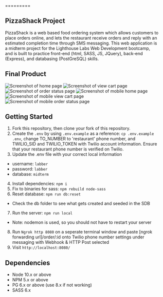 =========

## PizzaShack Project

PizzaShack is a web based food ordering system which allows customers to place orders online, and lets the restaurant receive orders and reply with an estimated completion time through SMS messaging. This web application is a midterm project for the Lighthouse Labs Web Development bootcamp, and is built to practice front-end (html, SASS, JS, JQuery), back-end (Express), and databasing (PostGreSQL) skills.


## Final Product
![Screenshot of home page](https://github.com/kevinyang-cyen/pizzaShack/blob/master/images/1.PNG?raw=true)
![Screenshot of view cart page](https://github.com/kevinyang-cyen/pizzaShack/blob/master/images/2.PNG?raw=true)
![Screenshot of order status page](https://github.com/kevinyang-cyen/pizzaShack/blob/master/images/3.PNG?raw=true)
![Screenshot of mobile home page](https://github.com/kevinyang-cyen/pizzaShack/blob/master/images/m1.PNG?raw=true)
![Screenshot of mobile view cart page](https://github.com/kevinyang-cyen/pizzaShack/blob/master/images/m2.PNG?raw=true)
![Screenshot of mobile order status page](https://github.com/kevinyang-cyen/pizzaShack/blob/master/images/m3.PNG?raw=true)


## Getting Started

1. Fork this repository, then clone your fork of this repository.
2. Create the `.env` by using `.env.example` as a reference: `cp .env.example .env`, change TO_NUMBER to 'restaurant' phone number, and TWILIO_SID and TWILIO_TOKEN with Twilio account information. Ensure that your restaurant phone number is verified on Twilio.
3. Update the .env file with your correct local information 
  - username: `labber` 
  - password: `labber` 
  - database: `midterm`
4. Install dependencies: `npm i`
5. Fix to binaries for sass: `npm rebuild node-sass`
6. Reset database: `npm run db:reset`
  - Check the db folder to see what gets created and seeded in the SDB
7. Run the server: `npm run local`
  - Note: nodemon is used, so you should not have to restart your server
8. Run `Ngrok http 8080` on a seperate terminal window and paste [ngrok forwarding url]/order/:id onto Twilio phone number settings under messaging with Webhook & HTTP Post selected
9. Visit `http://localhost:8080/`


## Dependencies

- Node 10.x or above
- NPM 5.x or above
- PG 6.x or above (use 8.x if not working)
- SASS 6.x

